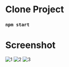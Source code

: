 # Clone Project

### `npm start`

# Screenshot

![1](https://user-images.githubusercontent.com/55572863/205430332-14f8cab0-bcaf-41ea-a90d-47e4e926d15f.PNG)
![2](https://user-images.githubusercontent.com/55572863/205430335-2e02b454-b697-49ea-aaad-412e9c136f41.PNG)
![3](https://user-images.githubusercontent.com/55572863/205430338-cb753e4b-8ef8-4762-8a08-4c96b67e73ff.PNG)

